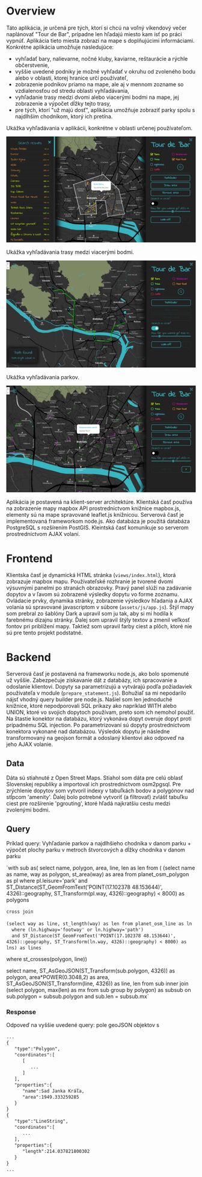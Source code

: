 # Overview

Táto aplikácia, je určená pre tých, ktorí si chcú na voľný víkendový večer naplánovať "Tour de Bar", prípadne len hľadajú miesto kam ísť po práci vypnúť. Aplikácia tieto miesta zobrazí na mape s doplňujúcimi informáciami. Konkrétne aplikácia umožňuje nasledujúce:
- vyhľadať bary, nalievarne, nočné kluby, kaviarne, reštaurácie a rýchle občerstvenie,
- vyššie uvedené podniky je možné vyhľadať v okruhu od zvoleného bodu alebo v oblasti, ktorej hranice určí používateľ,
- zobrazenie podnikov priamo na mape, ale aj v mennom zozname so vzdialenosťou od stredu oblasti vyhľadávania,
- vyhľadanie trasy medzi dvomi alebo viacerými bodmi na mape, jej zobrazenie a výpočet dĺžky tejto trasy,
- pre tých, ktorí "už majú dosť", aplikácia umožňuje zobraziť parky spolu s najdlhším chodníkom, ktorý ich pretína.

Ukážka vyhľadávania v aplikácii, konkrétne v oblasti určenej používateľom.

![Screenshot](screenshot.png)

Ukážka vyhľadávania trasy medzi viacerými bodmi.

![Screenshot](screenshot2.png)

Ukážka vyhľadávania parkov.

![Screenshot](screenshot3.png)

Aplikácia je postavená na klient-server architektúre. Klientská časť používa na zobrazenie mapy mapbox API prostredníctvom knižnice mapbox.js, elementy sú na mape spravované leaflet.js knižnicou. Serverová časť je implementovaná frameworkom node.js. Ako databáza je použitá databáza PostgreSQL s rozšírením PostGIS. Kleintská časť komunikuje so serverom prostredníctvom AJAX volaní.

# Frontend

Klientska časť je dynamická HTML stránka (`views/index.html`), ktorá zobrazuje mapbox mapu. Používateľské rozhranie je tvorené dvomi výsuvnými panelmi po stranách obrazovky. Pravý panel slúži na zadávanie dopytov a v ľavom sú zobrazené výsledky dopytu vo forme zoznamu. Ovládacie prvky, dynamika stránky, zobrazenie výsledkov hľadania a AJAX volania sú spravované javascriptom v súbore (`assets/js/app.js`).
Štýl mapy som prebral zo šablóny Dark a upravil som ju tak, aby si mi hodila k farebnému dizajnu stránky. Ďalej som upravil štýly textov a zmenil veľkosť fontov pri priblížení mapy. Taktiež som upravil farby ciest a plôch, ktoré nie sú pre tento projekt podstatné.

# Backend

Serverová časť je postavená na frameworku node.js, ako bolo spomenuté už vyššie. Zabezpečuje získavanie dát z databázy, ich spracovanie a odoslanie klientovi. Dopyty sa parametrizujú a vytvárajú podľa požiadaviek používateľa v module (`prepare_statement.js`). Bohužiaľ sa mi nepodarilo nájsť vhodný query builder pre node.js. Našiel som len jednoduché knižnice, ktoré nepodporovali SQL príkazy ako napríklad WITH alebo UNION, ktoré vo svojich dopytoch používam, preto som ich nemohol použiť. Na štastie konektor na databázu, ktorý vykonáva dopyt overuje dopyt proti prípadnému SQL injection. Po parametrizovaní sú dopyty prostredníctvom konektora vykonané nad databázou. Výsledok dopytu je následne transformovaný na geojson formát a odoslaný klientovi ako odpoveď na jeho AJAX volanie.

## Data

Dáta sú stiahnuté z Open Street Maps. Stiahol som dáta pre celú oblasť Slovenskej republiky a importoval ich prostredníctvom osm2pgsql.
Pre zrýchlenie dopytov som vytvoril indexy v tabuľkách bodov a polygónov nad stĺpcom 'amenity'. Ďalej bolo potrebné vytvoriť (a filtrovať) zvlášť tabuľku ciest pre rozšírenie 'pgrouting', ktoré hľadá najkratšiu cestu medzi zvolenými bodmi.

## Query

Príklad query: Vyhľadanie parkov a najdlhšieho chodníka v danom parku + výpočet plochy parku v metroch štvorcových a dĺžky chodníka v danom parku

`with sub as(
  select name, polygon, area, line, len as len from (
    (select name as name, way as polygon, st_area(way) as area from planet_osm_polygon as pl 
      where pl.leisure='park' 
      and ST_Distance(ST_GeomFromText('POINT(17.102378 48.153644)', 4326)::geography, ST_Transform(pl.way, 4326)::geography) < 8000) as polygons

    cross join

    (select way as line, st_length(way) as len from planet_osm_line as ln 
      where (ln.highway='footway' or ln.highway='path') 
      and ST_Distance(ST_GeomFromText('POINT(17.102378 48.153644)', 4326)::geography, ST_Transform(ln.way, 4326)::geography) < 8000) as lns) as lines

where st_crosses(polygon, line)) 

select name, ST_AsGeoJSON(ST_Transform(sub.polygon, 4326)) as polygon, area*POWER(0.3048,2) as area, ST_AsGeoJSON(ST_Transform(line, 4326)) as line, len from sub 
inner join 
(select polygon, max(len) as mx from sub 
group by polygon) as subsub 
on sub.polygon = subsub.polygon 
and sub.len = subsub.mx`

### Response

Odpoveď na vyššie uvedené query: pole geoJSON objektov s 

```
...
{  
   "type":"Polygon",
   "coordinates":[  
      [  
         ...
      ]
   ],
   "properties":{  
      "name":Sad Janka Kráľa,
      "area":1949.333259285
   }
}
{  
   "type":"LineString",
   "coordinates":[  
      ...
   ],
   "properties":{  
      "length":214.037821800302
   }
}
...
```